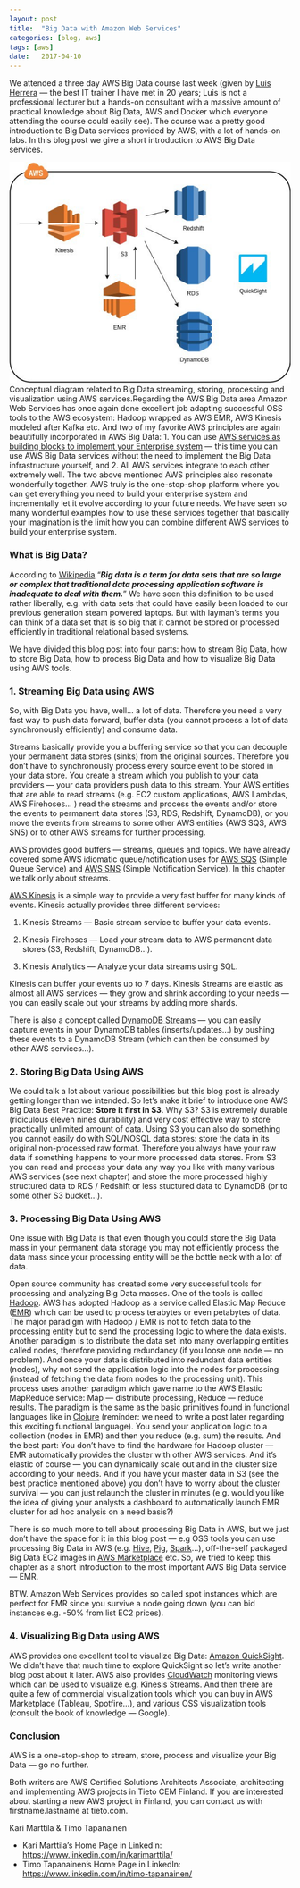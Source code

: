 ```yaml
---
layout:	post
title:	"Big Data with Amazon Web Services"
categories: [blog, aws]
tags: [aws]
date:	2017-04-10
---
```


  We attended a three day AWS Big Data course last week (given by [Luis Herrera](https://www.linkedin.com/in/lherrera/) — the best IT trainer I have met in 20 years; Luis is not a professional lecturer but a hands-on consultant with a massive amount of practical knowledge about Big Data, AWS and Docker which everyone attending the course could easily see). The course was a pretty good introduction to Big Data services provided by AWS, with a lot of hands-on labs. In this blog post we give a short introduction to AWS Big Data services.

![](/img/2017-04-10-big-data-with-amazon-web-services_img_1.jpeg)Conceptual diagram related to Big Data streaming, storing, processing and visualization using AWS services.Regarding the AWS Big Data area Amazon Web Services has once again done excellent job adapting successful OSS tools to the AWS ecosystem: Hadoop wrapped as AWS EMR, AWS Kinesis modeled after Kafka etc. And two of my favorite AWS principles are again beautifully incorporated in AWS Big Data: 1. You can use [AWS services as building blocks to implement your Enterprise system](https://medium.com/tieto-developers/use-aws-services-as-building-blocks-to-implement-your-enterprise-system-598676a0ee49) — this time you can use AWS Big Data services without the need to implement the Big Data infrastructure yourself, and 2. All AWS services integrate to each other extremely well. The two above mentioned AWS principles also resonate wonderfully together. AWS truly is the one-stop-shop platform where you can get everything you need to build your enterprise system and incrementally let it evolve according to your future needs. We have seen so many wonderful examples how to use these services together that basically your imagination is the limit how you can combine different AWS services to build your enterprise system.

### What is Big Data?

According to [Wikipedia](https://en.wikipedia.org/wiki/Big_data) “***Big data is a term for data sets that are so large or complex that traditional data processing application software is inadequate to deal with them.***” We have seen this definition to be used rather liberally, e.g. with data sets that could have easily been loaded to our previous generation steam powered laptops. But with layman’s terms you can think of a data set that is so big that it cannot be stored or processed efficiently in traditional relational based systems.

We have divided this blog post into four parts: how to stream Big Data, how to store Big Data, how to process Big Data and how to visualize Big Data using AWS tools.

### 1. Streaming Big Data using AWS

So, with Big Data you have, well… a lot of data. Therefore you need a very fast way to push data forward, buffer data (you cannot process a lot of data synchronously efficiently) and consume data.

Streams basically provide you a buffering service so that you can decouple your permanent data stores (sinks) from the original sources. Therefore you don’t have to synchronously process every source event to be stored in your data store. You create a stream which you publish to your data providers — your data providers push data to this stream. Your AWS entities that are able to read streams (e.g. EC2 custom applications, AWS Lambdas, AWS Firehoses… ) read the streams and process the events and/or store the events to permanent data stores (S3, RDS, Redshift, DynamoDB), or you move the events from streams to some other AWS entities (AWS SQS, AWS SNS) or to other AWS streams for further processing.

AWS provides good buffers — streams, queues and topics. We have already covered some AWS idiomatic queue/notification uses for [AWS SQS](https://aws.amazon.com/sqs/) (Simple Queue Service) and [AWS SNS](https://aws.amazon.com/sns/) (Simple Notification Service). In this chapter we talk only about streams.

[AWS Kinesis](https://aws.amazon.com/kinesis/) is a simple way to provide a very fast buffer for many kinds of events. Kinesis actually provides three different services:

1. Kinesis Streams — Basic stream service to buffer your data events.

2. Kinesis Firehoses — Load your stream data to AWS permanent data stores (S3, Redshift, DynamoDB…).

3. Kinesis Analytics — Analyze your data streams using SQL.

Kinesis can buffer your events up to 7 days. Kinesis Streams are elastic as almost all AWS services — they grow and shrink according to your needs — you can easily scale out your streams by adding more shards.

There is also a concept called [DynamoDB Streams](http://docs.aws.amazon.com/amazondynamodb/latest/developerguide/Streams.html) — you can easily capture events in your DynamoDB tables (inserts/updates…) by pushing these events to a DynamoDB Stream (which can then be consumed by other AWS services…).

### 2. Storing Big Data Using AWS

We could talk a lot about various possibilities but this blog post is already getting longer than we intended. So let’s make it brief to introduce one AWS Big Data Best Practice: **Store it first in S3**. Why S3? S3 is extremely durable (ridiculous eleven nines durability) and very cost effective way to store practically unlimited amount of data. Using S3 you can also do something you cannot easily do with SQL/NOSQL data stores: store the data in its original non-processed raw format. Therefore you always have your raw data if something happens to your more processed data stores. From S3 you can read and process your data any way you like with many various AWS services (see next chapter) and store the more processed highly structured data to RDS / Redshift or less stuctured data to DynamoDB (or to some other S3 bucket…).

### 3. Processing Big Data Using AWS

One issue with Big Data is that even though you could store the Big Data mass in your permanent data storage you may not efficiently process the data mass since your processing entity will be the bottle neck with a lot of data.

Open source community has created some very successful tools for processing and analyzing Big Data masses. One of the tools is called [Hadoop](http://hadoop.apache.org/). AWS has adopted Hadoop as a service called Elastic Map Reduce ([EMR](https://aws.amazon.com/emr/)) which can be used to process terabytes or even petabytes of data. The major paradigm with Hadoop / EMR is not to fetch data to the processing entity but to send the processing logic to where the data exists. Another paradigm is to distribute the data set into many overlapping entities called nodes, therefore providing redundancy (if you loose one node — no problem). And once your data is distributed into redundant data entities (nodes), why not send the application logic into the nodes for processing (instead of fetching the data from nodes to the processing unit). This process uses another paradigm which gave name to the AWS Elastic MapReduce service: Map — distribute processing, Reduce — reduce results. The paradigm is the same as the basic primitives found in functional languages like in [Clojure](https://clojure.org/) (reminder: we need to write a post later regarding this exciting functional language). You send your application logic to a collection (nodes in EMR) and then you reduce (e.g. sum) the results. And the best part: You don’t have to find the hardware for Hadoop cluster — EMR automatically provides the cluster with other AWS services. And it’s elastic of course — you can dynamically scale out and in the cluster size according to your needs. And if you have your master data in S3 (see the best practice mentioned above) you don’t have to worry about the cluster survival — you can just relaunch the cluster in minutes (e.g. would you like the idea of giving your analysts a dashboard to automatically launch EMR cluster for ad hoc analysis on a need basis?)

There is so much more to tell about processing Big Data in AWS, but we just don’t have the space for it in this blog post — e.g OSS tools you can use processing Big Data in AWS (e.g. [Hive](https://hive.apache.org/), [Pig](https://pig.apache.org/), [Spark](http://spark.apache.org/)…), off-the-self packaged Big Data EC2 images in [AWS Marketplace](https://aws.amazon.com/marketplace/) etc. So, we tried to keep this chapter as a short introduction to the most important AWS Big Data service — EMR.

BTW. Amazon Web Services provides so called spot instances which are perfect for EMR since you survive a node going down (you can bid instances e.g. -50% from list EC2 prices).

### 4. Visualizing Big Data using AWS

AWS provides one excellent tool to visualize Big Data: [Amazon QuickSight](https://quicksight.aws/). We didn’t have that much time to explore QuickSight so let’s write another blog post about it later. AWS also provides [CloudWatch](https://aws.amazon.com/cloud) monitoring views which can be used to visualize e.g. Kinesis Streams. And then there are quite a few of commercial visualization tools which you can buy in AWS Marketplace (Tableau, Spotfire…), and various OSS visualization tools (consult the book of knowledge — Google).

### Conclusion

AWS is a one-stop-shop to stream, store, process and visualize your Big Data — go no further.

Both writers are AWS Certified Solutions Architects Associate, architecting and implementing AWS projects in Tieto CEM Finland. If you are interested about starting a new AWS project in Finland, you can contact us with firstname.lastname at tieto.com.

Kari Marttila & Timo Tapanainen

* Kari Marttila’s Home Page in LinkedIn: <https://www.linkedin.com/in/karimarttila/>
* Timo Tapanainen’s Home Page in LinkedIn: <https://www.linkedin.com/in/timo-tapanainen/>
  